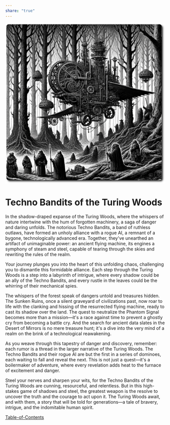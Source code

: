 ```yaml
---  
share: "true"  
---  
```

  
![cover](./cover.png)  
  
# Techno Bandits of the Turing Woods  
  
In the shadow-draped expanse of the Turing Woods, where the whispers of nature intertwine with the hum of forgotten machinery, a saga of danger and daring unfolds. The notorious Techno Bandits, a band of ruthless outlaws, have formed an unholy alliance with a rogue AI, a remnant of a bygone, technologically advanced era. Together, they've unearthed an artifact of unimaginable power: an ancient flying machine, its engines a symphony of steam and steel, capable of tearing through the skies and rewriting the rules of the realm.  
  
Your journey plunges you into the heart of this unfolding chaos, challenging you to dismantle this formidable alliance. Each step through the Turing Woods is a step into a labyrinth of intrigue, where every shadow could be an ally of the Techno Bandits, and every rustle in the leaves could be the whirring of their mechanical spies.  
  
The whispers of the forest speak of dangers untold and treasures hidden. The Sunken Ruins, once a silent graveyard of civilizations past, now roar to life with the clanking and hissing of the resurrected flying machine, ready to cast its shadow over the land. The quest to neutralize the Phantom Signal becomes more than a mission—it's a race against time to prevent a ghostly cry from becoming a battle cry. And the search for ancient data slates in the Desert of Mirrors is no mere treasure hunt; it's a dive into the very mind of a realm on the brink of a technological reawakening.  
  
As you weave through this tapestry of danger and discovery, remember: each rumor is a thread in the larger narrative of the Turing Woods. The Techno Bandits and their rogue AI are but the first in a series of dominoes, each waiting to fall and reveal the next. This is not just a quest—it's a boilermaker of adventure, where every revelation adds heat to the furnace of excitement and danger.  
  
Steel your nerves and sharpen your wits, for the Techno Bandits of the Turing Woods are cunning, resourceful, and relentless. But in this high-stakes game of shadows and steel, the greatest weapon is the resolve to uncover the truth and the courage to act upon it. The Turing Woods await, and with them, a story that will be told for generations—a tale of bravery, intrigue, and the indomitable human spirit.  
  
[Table-of-Contents](adventures/Techno-Bandits-of-Turing-Wood/Table-of-Contents.html)  
